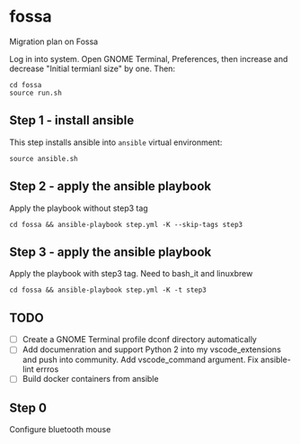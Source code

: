 # fossa

Migration plan on Fossa

Log in into system. Open GNOME Terminal, Preferences, then increase and decrease "Initial termianl size" by one. Then:

```
cd fossa
source run.sh
```

## Step 1 - install ansible

This step installs ansible into `ansible` virtual environment:
```
source ansible.sh
```

## Step 2 - apply the ansible playbook

Apply the playbook without step3 tag
```
cd fossa && ansible-playbook step.yml -K --skip-tags step3
```
## Step 3 - apply the ansible playbook

Apply the playbook with step3 tag. Need to bash_it and linuxbrew
```
cd fossa && ansible-playbook step.yml -K -t step3
```

## TODO

 - [ ] Create a GNOME Terminal profile dconf directory automatically
 - [ ] Add documenration and support Python 2 into my vscode_extensions and push into community. Add vscode_command argument. Fix ansible-lint errros
 - [ ] Build docker containers from ansible

 ## Step 0

Configure bluetooth mouse
